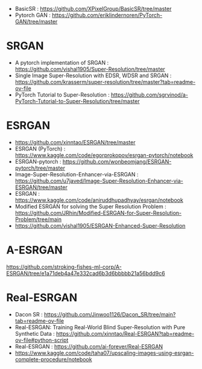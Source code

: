 - BasicSR : https://github.com/XPixelGroup/BasicSR/tree/master
- Pytorch GAN : https://github.com/eriklindernoren/PyTorch-GAN/tree/master

# SRGAN
- A pytorch implementation of SRGAN : https://github.com/vishal1905/Super-Resolution/tree/master
- Single Image Super-Resolution with EDSR, WDSR and SRGAN : https://github.com/krasserm/super-resolution/tree/master?tab=readme-ov-file
-  PyTorch Tutorial to Super-Resolution : https://github.com/sgrvinod/a-PyTorch-Tutorial-to-Super-Resolution/tree/master

# ESRGAN
- https://github.com/xinntao/ESRGAN/tree/master
- ESRGAN (PyTorch) : https://www.kaggle.com/code/egorprokopov/esrgan-pytorch/notebook
- ESRGAN-pytorch : https://github.com/wonbeomjang/ESRGAN-pytorch/tree/master
- Image-Super-Resolution-Enhancer-via-ESRGAN : https://github.com/u7javed/Image-Super-Resolution-Enhancer-via-ESRGAN/tree/master
- ESRGAN : https://www.kaggle.com/code/aniruddhupadhyay/esrgan/notebook
- Modified ESRGAN for solving the Super Resolution Problem : https://github.com/JRhin/Modified-ESRGAN-for-Super-Resolution-Problem/tree/main
- https://github.com/vishal1905/ESRGAN-Enhanced-Super-Resolution

# A-ESRGAN
https://github.com/stroking-fishes-ml-corp/A-ESRGAN/tree/e1a71deb4a47e332cad6b3d6bbbbb21a56bdd9c6

# Real-ESRGAN
- Dacon SR : https://github.com/Jinwoo1126/Dacon_SR/tree/main?tab=readme-ov-file
- Real-ESRGAN: Training Real-World Blind Super-Resolution with Pure Synthetic Data : https://github.com/xinntao/Real-ESRGAN?tab=readme-ov-file#python-script  
- Real-ESRGAN : https://github.com/ai-forever/Real-ESRGAN
- https://www.kaggle.com/code/taha07/upscaling-images-using-esrgan-complete-procedure/notebook
